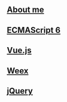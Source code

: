 <a href="https://likuner.github.io/cv"> About me </a>
----
<a href="https://github.com/likuner/es6tutorial/tree/gh-pages/docs"> ECMAScript 6 </a>
----
<a href="https://cn.vuejs.org/v2/guide/"> Vue.js </a>
----
<a href="http://weex.apache.org/cn/guide/"> Weex </a>
----
<a href="https://likuner.github.io/docs/jquery/build"> jQuery </a>
----

